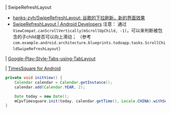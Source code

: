 | SwipeRefreshLayout
- [hanks-zyh/SwipeRefreshLayout: 谷歌的下拉刷新，新的界面效果](https://github.com/hanks-zyh/SwipeRefreshLayout)
- [SwipeRefreshLayout | Android Developers](https://developer.android.com/reference/android/support/v4/widget/SwipeRefreshLayout.html?hl=zh-cn)
注意：
通过`ViewCompat.canScrollVertically(mScrollUpChild, -1)`，可以来判断被包含的子child是否可以向上滑动；
（参考 `com.example.android.architecture.blueprints.todoapp.tasks.ScrollChildSwipeRefreshLayout`）

| [Google-Play-Style-Tabs-using-TabLayout](https://github.com/codepath/android_guides/wiki/Google-Play-Style-Tabs-using-TabLayout)

| [TimesSquare for Android](https://github.com/square/android-times-square)
```java
private void initView() {
    Calendar calendar = Calendar.getInstance();
    calendar.add(Calendar.YEAR, 2);

    Date today = new Date();
    mCpvTimesquare.init(today, calendar.getTime(), Locale.CHINA).withSelectedDate(today);
}
```
